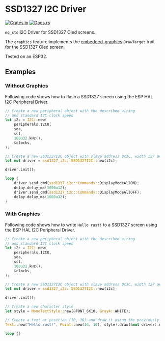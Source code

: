 # SSD1327 I2C Driver

[![Crates.io](https://img.shields.io/crates/v/ssd1327-i2c.svg)](https://crates.io/crates/ssd1327-i2c)
[![Docs.rs](https://img.shields.io/docsrs/ssd1327-i2c.svg)](https://docs.rs/ssd1327-i2c)

`no_std` I2C Driver for SSD1327 Oled screens.

The `graphics` feature implements the [embedded-graphics](https://crates.io/crates/embedded-graphics) `DrawTarget` trait for the SSD1327 Oled screen.

Tested on an ESP32.

## Examples

### Without Graphics
Following code shows how to flash a SSD1327 screen using the ESP HAL I2C Peripheral Driver.

```rust
// Create a new peripheral object with the described wiring
// and standard I2C clock speed
let i2c = I2C::new(
    peripherals.I2C0,
    sda,
    scl,
    100u32.kHz(),
    &clocks,
);

// Create a new SSD1327I2C object with slave address 0x3C, width 127 and height 127
let mut driver = ssd1327_i2c::SSD1327I2C::new(i2c);

driver.init();

loop {
    driver.send_cmd(ssd1327_i2c::Commands::DisplayModeAllON);
    delay.delay_ms(1000u32);
    driver.send_cmd(ssd1327_i2c::Commands::DisplayModeAllOFF);
    delay.delay_ms(1000u32);
}
```

### With Graphics
Following code shows how to write `Hello rust!` to a SSD1327 screen using the ESP HAL I2C Peripheral Driver.

```rust
// Create a new peripheral object with the described wiring
// and standard I2C clock speed
let i2c = I2C::new(
    peripherals.I2C0,
    sda,
    scl,
    100u32.kHz(),
    &clocks,
);

// Create a new SSD1327I2C object with slave address 0x3C, width 127 and height 127
let mut driver = ssd1327_i2c::SSD1327I2C::new(i2c);

driver.init();

// Create a new character style
let style = MonoTextStyle::new(&FONT_6X10, Gray4::WHITE);

// Create a text at position (10, 10) and draw it using the previously defined style
Text::new("Hello rust!", Point::new(10, 10), style).draw(&mut driver).unwrap();

loop {}
```